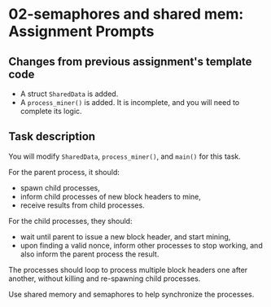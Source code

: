 # 02-semaphores and shared mem: Assignment Prompts

## Changes from previous assignment's template code
- A struct `SharedData` is added.
- A `process_miner()` is added. It is incomplete, and you will need to complete its logic.

## Task description
You will modify `SharedData`, `process_miner()`, and `main()` for this task.

For the parent process, it should:
- spawn child processes,
- inform child processes of new block headers to mine,
- receive results from child processes.

For the child processes, they should:
- wait until parent to issue a new block header, and start mining,
- upon finding a valid nonce, inform other processes to stop working, and also inform the parent process the result.

The processes should loop to process multiple block headers one after another, without killing and re-spawning child processes.

Use shared memory and semaphores to help synchronize the processes.